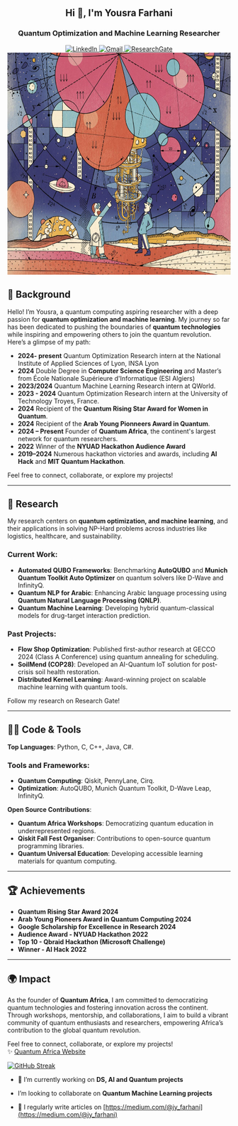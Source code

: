 <h2 align="center">Hi 👋, I'm Yousra Farhani </h2>
<h3 align="center"> Quantum Optimization and Machine Learning Researcher </h3>
<div align="center">
  <a href="https://www.linkedin.com/in/yousra-farhani-7a416219a/" target="_blank">
    <img src="https://img.shields.io/badge/LinkedIn-blue?style=for-the-badge&logo=linkedin&logoColor=white" alt="LinkedIn">
  </a>
  <a href="mailto:jy_farhani@esi.dz">
    <img src="https://img.shields.io/badge/Gmail-red?style=for-the-badge&logo=gmail&logoColor=white" alt="Gmail">
  </a>
  <a href="https://www.researchgate.net/profile/Yousra-Farhani?ev=hdr_xprf" target="_blank">
    <img src="https://img.shields.io/badge/ResearchGate-green?style=for-the-badge&logo=researchgate&logoColor=white" alt="ResearchGate">
  </a>
</div>

<div align="center">
  <img src="https://github.com/YousraFarhani/YousraFarhani/blob/main/origin.jpg" alt="image" width="800" height="500" />
</div>

## 🌟 Background  
Hello! I’m Yousra, a quantum computing aspiring researcher with a deep passion for **quantum optimization and machine learning**. My journey so far has been dedicated to pushing the boundaries of **quantum technologies** while inspiring and empowering others to join the quantum revolution. Here’s a glimpse of my path:  

- **2024- present** Quantum Optimization Research intern at the National Institute of Applied Sciences of Lyon, INSA Lyon
- **2024** Double Degree in **Computer Science Engineering** and Master’s from École Nationale Supérieure d'Informatique (ESI Algiers)
- **2023/2024** Quantum Machine Learning Research intern at QWorld. 
- **2023 - 2024** Quantum Optimization Research intern at the University of Technology Troyes, France.
- **2024** Recipient of the **Quantum Rising Star Award for Women in Quantum**.
- **2024** Recipient of the **Arab Young Pionneers Award in Quantum**.  
- **2024 – Present** Founder of **Quantum Africa**, the continent's largest network for quantum researchers.  
- **2022** Winner of the **NYUAD Hackathon Audience Award**  
- **2019–2024** Numerous hackathon victories and awards, including **AI Hack** and **MIT Quantum Hackathon**.

Feel free to connect, collaborate, or explore my projects!  


---

## 📝 Research  
My research centers on **quantum optimization, and machine learning**, and their applications in solving NP-Hard problems across industries like logistics, healthcare, and sustainability.  
### Current Work:  
- **Automated QUBO Frameworks**: Benchmarking **AutoQUBO** and **Munich Quantum Toolkit Auto Optimizer** on quantum solvers like D-Wave and InfinityQ.  
- **Quantum NLP for Arabic**: Enhancing Arabic language processing using **Quantum Natural Language Processing (QNLP)**.  
- **Quantum Machine Learning**: Developing hybrid quantum-classical models for drug-target interaction prediction.  

### Past Projects:  
- **Flow Shop Optimization**: Published first-author research at GECCO 2024 (Class A Conference) using quantum annealing for scheduling.  
- **SoilMend (COP28)**: Developed an AI-Quantum IoT solution for post-crisis soil health restoration.  
- **Distributed Kernel Learning**: Award-winning project on scalable machine learning with quantum tools.

Follow my research on Research Gate!  

---

## 👩‍💻 Code & Tools  
**Top Languages**: Python, C, C++, Java, C#.  

### Tools and Frameworks:  
- **Quantum Computing**: Qiskit, PennyLane, Cirq.  
- **Optimization**: AutoQUBO, Munich Quantum Toolkit, D-Wave Leap, InfinityQ.  

**Open Source Contributions**:  
- **Quantum Africa Workshops**: Democratizing quantum education in underrepresented regions.  
- **Qiskit Fall Fest Organiser**: Contributions to open-source quantum programming libraries.  
- **Quantum Universal Education**: Developing accessible learning materials for quantum computing.  

---

## 🏆 Achievements  
- **Quantum Rising Star Award 2024**  
- **Arab Young Pioneers Award in Quantum Computing 2024**  
- **Google Scholarship for Excellence in Research 2024**  
- **Audience Award - NYUAD Hackathon 2022**  
- **Top 10 - Qbraid Hackathon (Microsoft Challenge)**
- **Winner - AI Hack 2022**  

---

## 🌍 Impact  
As the founder of **Quantum Africa**, I am committed to democratizing quantum technologies and fostering innovation across the continent. Through workshops, mentorship, and collaborations, I aim to build a vibrant community of quantum enthusiasts and researchers, empowering Africa’s contribution to the global quantum revolution.  

Feel free to connect, collaborate, or explore my projects!  
✨ [Quantum Africa Website](https://quantumafrica.netlify.app/) 


[![GitHub Streak](https://streak-stats.demolab.com/?user=YousraFarhani&theme=radical)](https://git.io/streak-stats)


- 🔭 I’m currently working on **DS, AI and Quantum projects**

-  I’m looking to collaborate on **Quantum Machine Learning projects**

- 📝 I regularly write articles on [https://medium.com/@jy_farhani](https://medium.com/@jy_farhani)







